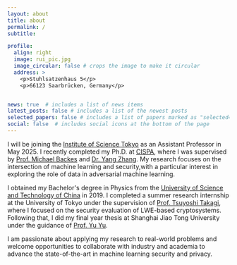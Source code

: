 ```yaml
---
layout: about
title: about
permalink: /
subtitle: 

profile:
  align: right
  image: rui_pic.jpg
  image_circular: false # crops the image to make it circular
  address: >
    <p>Stuhlsatzenhaus 5</p>
    <p>66123 Saarbrücken, Germany</p>


news: true  # includes a list of news items
latest_posts: false # includes a list of the newest posts
selected_papers: false # includes a list of papers marked as "selected={true}"
social: false  # includes social icons at the bottom of the page
---
```


I will be joining the [Institute of Science Tokyo](https://www.isct.ac.jp/en) as an Assistant Professor in May 2025.
I recently completed my Ph.D. at [CISPA](https://cispa.de/en), where I was supervised by [Prof. Michael Backes](https://michaelbackes.eu/)  and [Dr. Yang Zhang](https://yangzhangalmo.github.io/). My research focuses on the intersection of machine learning and security,with a particular interest in exploring the role of data in adversarial machine learning.

I obtained my Bachelor's degree in Physics from the [University of Science and Technology of China](https://ustc.edu.cn/) in 2019. I completed a summer research internship at the University of Tokyo under the supervision of [Prof. Tsuyoshi Takagi](http://crypto.mist.i.u-tokyo.ac.jp/en/members/takagi.html), where I focused on the security evaluation of LWE-based cryptosystems. Following that, I did my final year thesis at Shanghai Jiao Tong University under the guidance of [Prof. Yu Yu](http://yuyu.hk/). 

I am passionate about applying my research to real-world problems and welcome opportunities to collaborate with industry and academia to advance the state-of-the-art in machine learning security and privacy.
